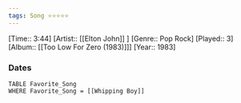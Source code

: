 ```yaml
---
tags: Song ⭐⭐⭐⭐⭐ 
---
```

[Time:: 3:44]
[Artist:: [[Elton John]] ]
[Genre:: Pop Rock]
[Played:: 3]
[Album:: [[Too Low For Zero (1983)]]]
[Year:: 1983]
### Dates
````dataview
TABLE Favorite_Song
WHERE Favorite_Song = [[Whipping Boy]]
````